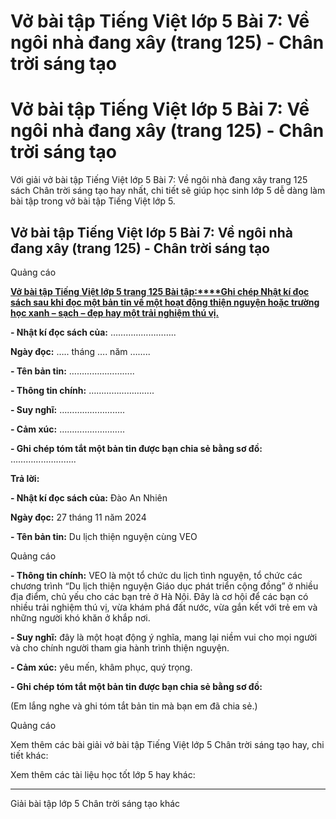 # Vở bài tập Tiếng Việt lớp 5 Bài 7: Về ngôi nhà đang xây (trang 125) - Chân trời sáng tạo

# Vở bài tập Tiếng Việt lớp 5 Bài 7: Về ngôi nhà đang xây (trang 125) - Chân trời sáng tạo

Với giải vở bài tập Tiếng Việt lớp 5 Bài 7: Về ngôi nhà đang xây trang 125 sách Chân trời sáng tạo hay nhất, chi tiết sẽ giúp học sinh lớp 5 dễ dàng làm bài tập trong vở bài tập Tiếng Việt lớp 5.

## Vở bài tập Tiếng Việt lớp 5 Bài 7: Về ngôi nhà đang xây (trang 125) - Chân trời sáng tạo

Quảng cáo

[**Vở bài tập Tiếng Việt lớp 5 trang 125 Bài tập:****Ghi chép Nhật kí đọc sách sau khi đọc một bản tin về một hoạt động thiện nguyện hoặc trường học xanh – sạch – đẹp hay một trải nghiệm thú vị.**](https://vietjack.com/vbt-tieng-viet-5-ct/ghi-chep-nhat-ki-doc-sach-sau-khi-doc-mot-ban-tin-ve-mot-vm.jsp)

**\- Nhật kí đọc sách của:** ……………………..

**Ngày đọc:** ….. tháng …. năm ……..

**\- Tên bản tin:** ……………………..

**\- Thông tin chính:** ……………………..

**\- Suy nghĩ:** ……………………..

**\- Cảm xúc:** ……………………..

**\- Ghi chép tóm tắt một bản tin được bạn chia sẻ bằng sơ đồ:** ……………………..

**Trả lời:**

**\- Nhật kí đọc sách của:** Đào An Nhiên

**Ngày đọc:** 27 tháng 11 năm 2024

**\- Tên bản tin:** Du lịch thiện nguyện cùng VEO

Quảng cáo

**\- Thông tin chính:** VEO là một tổ chức du lịch tình nguyện, tổ chức các chương trình “Du lịch thiện nguyện Giáo dục phát triển cộng đồng” ở nhiều địa điểm, chủ yếu cho các bạn trẻ ở Hà Nội. Đây là cơ hội để các bạn có nhiều trải nghiệm thú vị, vừa khám phá đất nước, vừa gắn kết với trẻ em và những người khó khăn ở khắp nơi.

**\- Suy nghĩ:** đây là một hoạt động ý nghĩa, mang lại niềm vui cho mọi người và cho chính người tham gia hành trình thiện nguyện.

**\- Cảm xúc:** yêu mến, khâm phục, quý trọng.

**\- Ghi chép tóm tắt một bản tin được bạn chia sẻ bằng sơ đồ:**

(Em lắng nghe và ghi tóm tắt bản tin mà bạn em đã chia sẻ.)

Quảng cáo

Xem thêm các bài giải vở bài tập Tiếng Việt lớp 5 Chân trời sáng tạo hay, chi tiết khác:

Xem thêm các tài liệu học tốt lớp 5 hay khác:

* * *

Giải bài tập lớp 5 Chân trời sáng tạo khác
